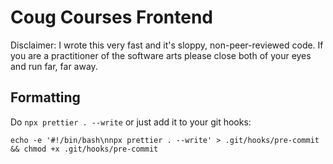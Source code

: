 # Coug Courses Frontend

Disclaimer: I wrote this very fast and it's sloppy, non-peer-reviewed code. If you are a practitioner of the software arts please close both of your eyes and run far, far away.

## Formatting
Do `npx prettier . --write` or just add it to your git hooks:
```
echo -e '#!/bin/bash\nnpx prettier . --write' > .git/hooks/pre-commit && chmod +x .git/hooks/pre-commit
```

